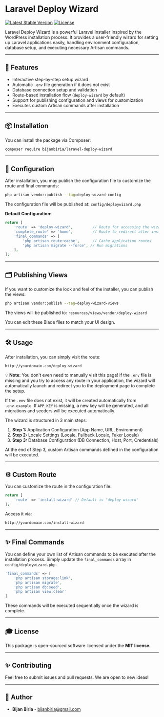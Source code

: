 # Laravel Deploy Wizard

[![Latest Stable Version](https://poser.pugx.org/bijanbiria/laravel-deploy-wizard/v/stable)](https://packagist.org/packages/bijanbiria/laravel-deploy-wizard)
[![License](https://poser.pugx.org/bijanbiria/laravel-deploy-wizard/license)](https://packagist.org/packages/bijanbiria/laravel-deploy-wizard)

Laravel Deploy Wizard is a powerful Laravel Installer inspired by the WordPress installation process. It provides a user-friendly wizard for setting up Laravel applications easily, handling environment configuration, database setup, and executing necessary Artisan commands.

---

## 🚀 **Features**

* Interactive step-by-step setup wizard
* Automatic `.env` file generation if it does not exist
* Database connection setup and validation
* Route-based installation flow (`deploy-wizard` by default)
* Support for publishing configuration and views for customization
* Executes custom Artisan commands after installation

---

## 📦 **Installation**

You can install the package via Composer:

```bash
composer require bijanbiria/laravel-deploy-wizard
```

---

## 🔧 **Configuration**

After installation, you may publish the configuration file to customize the route and final commands:

```bash
php artisan vendor:publish --tag=deploy-wizard-config
```

The configuration file will be published at:
`config/deploywizard.php`

**Default Configuration:**
```php
return [
    'route' => 'deploy-wizard',         // Route for accessing the wizard
    'complete_route' => 'home',         // Route to redirect after installation
    'final_commands' => [
        'php artisan route:cache',      // Cache application routes
        'php artisan migrate --force', // Run migrations
    ],
];
```

---

## 🗂️ **Publishing Views**

If you want to customize the look and feel of the installer, you can publish the views:

```bash
php artisan vendor:publish --tag=deploy-wizard-views
```

The views will be published to:
`resources/views/vendor/deploy-wizard`

You can edit these Blade files to match your UI design.

---

## 🛠️ **Usage**

After installation, you can simply visit the route:

```
http://yourdomain.com/deploy-wizard
```

💡 **Note:** You don't even need to manually visit this page! If the `.env` file is missing and you try to access any route in your application, the wizard will automatically launch and redirect you to the deployment page to complete the setup.

If the `.env` file does not exist, it will be created automatically from `.env.example`. If `APP_KEY` is missing, a new key will be generated, and all migrations and seeders will be executed automatically.

The wizard is structured in 3 main steps:

1. **Step 1:** Application Configuration (App Name, URL, Environment)
2. **Step 2:** Locale Settings (Locale, Fallback Locale, Faker Locale)
3. **Step 3:** Database Configuration (DB Connection, Host, Port, Credentials)

At the end of Step 3, custom Artisan commands defined in the configuration will be executed.

---

## ⚙️ **Custom Route**

You can customize the route in the configuration file:

```php
return [
    'route' => 'install-wizard' // Default is 'deploy-wizard'
];
```

Access it via:
```
http://yourdomain.com/install-wizard
```

---

## ✨ **Final Commands**

You can define your own list of Artisan commands to be executed after the installation process. Simply update the `final_commands` array in `config/deploywizard.php`:

```php
'final_commands' => [
    'php artisan storage:link',
    'php artisan migrate',
    'php artisan db:seed',
    'php artisan view:clear'
]
```

These commands will be executed sequentially once the wizard is complete.

---

## 🎓 **License**

This package is open-sourced software licensed under the **MIT license**.

---

## ✨ **Contributing**

Feel free to submit issues and pull requests. We are open to new ideas!

---

## 👤 **Author**

* **Bijan Biria** - [bijanbiria@gmail.com](mailto:bijanbiria@gmail.com)
